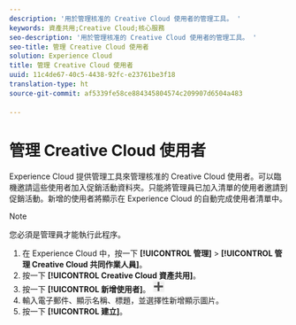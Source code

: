 ```yaml
---
description: '用於管理核准的 Creative Cloud 使用者的管理工具。 '
keywords: 資產共用;Creative Cloud;核心服務
seo-description: '用於管理核准的 Creative Cloud 使用者的管理工具。 '
seo-title: 管理 Creative Cloud 使用者
solution: Experience Cloud
title: 管理 Creative Cloud 使用者
uuid: 11c4de67-40c5-4438-92fc-e23761be3f18
translation-type: ht
source-git-commit: af5339fe58ce884345804574c209907d6504a483

---
```



# 管理 Creative Cloud 使用者

Experience Cloud 提供管理工具來管理核准的 Creative Cloud 使用者。可以臨機邀請這些使用者加入促銷活動資料夾。只能將管理員已加入清單的使用者邀請到促銷活動。新增的使用者將顯示在 Experience Cloud 的自動完成使用者清單中。

>[!NOTE]
>
>您必須是管理員才能執行此程序。

1. 在 Experience Cloud 中，按一下 **[!UICONTROL 管理]** &gt; **[!UICONTROL 管理 Creative Cloud 共同作業人員]**。
1. 按一下 **[!UICONTROL Creative Cloud 資產共用]**。
1. 按一下 **[!UICONTROL 新增使用者]**。 ![](assets/mac_add_icon.png)
1. 輸入電子郵件、顯示名稱、標題，並選擇性新增顯示圖片。
1. 按一下 **[!UICONTROL 建立]**。
